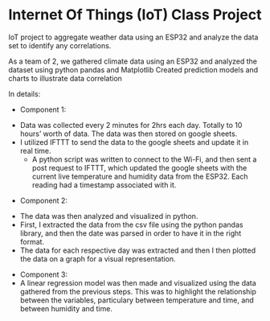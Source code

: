 # Internet Of Things (IoT) Class Project
IoT project to aggregate weather data using an ESP32 and analyze the data set to identify any correlations.



As a team of 2, we gathered climate data using an ESP32 and analyzed the dataset using python pandas and Matplotlib
Created prediction models and charts to illustrate data correlation

In details:

* Component 1:
- Data was collected every 2 minutes for 2hrs each day. Totally to 10 hours’ worth of data. The data was then stored on google sheets.
- I utilized IFTTT to send the data to the google sheets and update it in real time.
  - A python script was written to connect to the Wi-Fi, and then sent a post request to IFTTT, which updated the google sheets with the current live temperature and humidity data from the ESP32. Each reading had a timestamp associated with it.
 
 * Component 2:
 - The data was then analyzed and visualized in python. 
  - First, I extracted the data from the csv file using the python pandas library, and then the date was parsed in order to have it in the right format.
  - The data for each respective day was extracted and then I then plotted the data on a graph for a visual representation.
 
 * Component 3:
 * A linear regression model was then made and visualized using the data gathered from the previous steps. This was to highlight the relationship between the variables, particulary between temperature and time, and between humidity and time.
 

